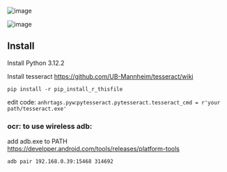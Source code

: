 ![image](https://github.com/forxxin/Arknights_recruitment_tag/assets/165651451/6acd06b9-1a43-43e7-b0dc-63cea28f72b5)

![image](https://github.com/forxxin/Arknights_recruitment_tag/assets/165651451/f06f09ba-6a4a-4731-bcfc-70301a883103)



## Install
Install Python 3.12.2

Install tesseract https://github.com/UB-Mannheim/tesseract/wiki

```pip install -r pip_install_r_thisfile```

edit code:   ```anhrtags.pyw```:```pytesseract.pytesseract.tesseract_cmd = r'your path/tesseract.exe'```


### ocr: to use wireless adb:
  add adb.exe to PATH https://developer.android.com/tools/releases/platform-tools
  
  ```adb pair 192.168.0.39:15468 314692```
  

